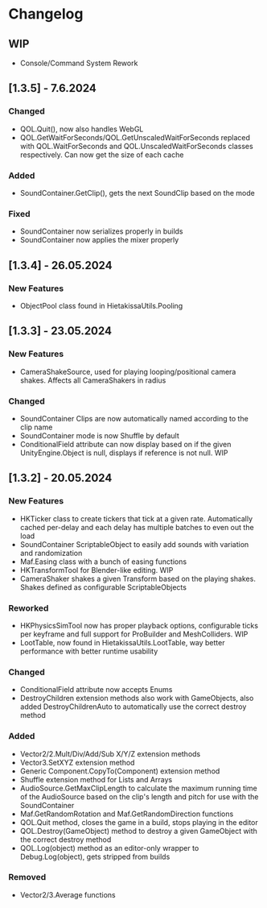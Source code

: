 # Changelog

## WIP

- Console/Command System Rework


## [1.3.5] - 7.6.2024

### Changed

- QOL.Quit(), now also handles WebGL
- QOL.GetWaitForSeconds/QOL.GetUnscaledWaitForSeconds replaced with QOL.WaitForSeconds and QOL.UnscaledWaitForSeconds classes respectively. Can now get the size of each cache

### Added

- SoundContainer.GetClip(), gets the next SoundClip based on the mode

### Fixed

- SoundContainer now serializes properly in builds
- SoundContainer now applies the mixer properly



## [1.3.4] - 26.05.2024

### New Features
- ObjectPool class found in HietakissaUtils.Pooling



## [1.3.3] - 23.05.2024

### New Features

- CameraShakeSource, used for playing looping/positional camera shakes. Affects all CameraShakers in radius

### Changed

- SoundContainer Clips are now automatically named according to the clip name
- SoundContainer mode is now Shuffle by default
- ConditionalField attribute can now display based on if the given UnityEngine.Object is null, displays if reference is not null. WIP



## [1.3.2] - 20.05.2024

### New Features

- HKTicker class to create tickers that tick at a given rate. Automatically cached per-delay and each delay has multiple batches to even out the load
- SoundContainer ScriptableObject to easily add sounds with variation and randomization
- Maf.Easing class with a bunch of easing functions
- HKTransformTool for Blender-like editing. WIP
- CameraShaker shakes a given Transform based on the playing shakes. Shakes defined as configurable ScriptableObjects

### Reworked

- HKPhysicsSimTool now has proper playback options, configurable ticks per keyframe and full support for ProBuilder and MeshColliders. WIP
- LootTable, now found in HietakissaUtils.LootTable, way better performance with better runtime usability

### Changed

- ConditionalField attribute now accepts Enums
- DestroyChildren extension methods also work with GameObjects, also added DestroyChildrenAuto to automatically use the correct destroy method

### Added

- Vector2/2.Mult/Div/Add/Sub X/Y/Z extension methods
- Vector3.SetXYZ extension method
- Generic Component.CopyTo(Component) extension method
- Shuffle extension method for Lists and Arrays
- AudioSource.GetMaxClipLength to calculate the maximum running time of the AudioSource based on the clip's length and pitch for use with the SoundContainer
- Maf.GetRandomRotation and Maf.GetRandomDirection functions
- QOL.Quit method, closes the game in a build, stops playing in the editor
- QOL.Destroy(GameObject) method to destroy a given GameObject with the correct destroy method
- QOL.Log(object) method as an editor-only wrapper to Debug.Log(object), gets stripped from builds

### Removed

- Vector2/3.Average functions